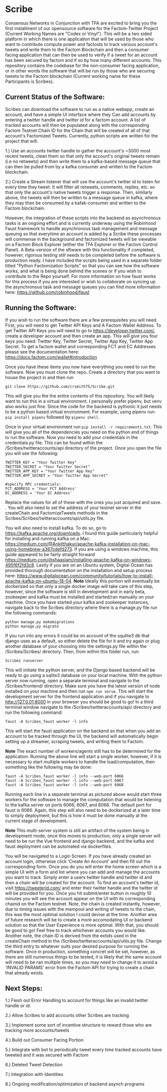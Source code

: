 # Scribe

Consensus Networks in Conjunction with TFA are excited to bring you the first installment of our opensource software for the
Factom-Twitter Project (Current Working Names are "Codex or Vinyl"). This will be a two sided platform in which there
is one application that will be used by those who want to contribute compute power and factoids to track various account's 
tweets and write them to the Factom Blockchain and then a consumer facing application that can then be used to verify if
a tweet for an account has been secured by factom and if so by how many different accounts. This repository contains the codebase
for the non-consumer facing application, or in other words the software that will be run by those who are securing tweets to
the Factom blockchain (Current working name for these Participants is Scribes).

## Current Status of the Software:
Scribes can download the software to run as a native webapp, create an account, and have a simple UI interface where they
Can add accounts by entering a twitter handle and twitter id for a factom account. A list of tracked accounts will then 
be populated along with the corresponding Factom Testnet Chain ID for the Chain that will be created of all of that account's
Factomized Tweets. Currently, python scripts are written for the project that will:

1.) Use an accounts twitter handle to gather the account's ~3000 most recent tweets, clean them so that only the account's
original tweets remain (i.e no retweets) and then write them to a kafka-based message queue that can then be pulled from by 
a kafka consumer and written to the Factom blockchain.

2.) Create a Stream listener that will use the account's twitter id to listen for every time they tweet. It will filter all
retweets, comments, replies, etc. so that only the account's native tweets trigger a response. Then, similarly above, the
tweets will then be written to a message queue in kafka, where they may then be consumed by a kafak-consumer and written 
to the Factom blockchain.

However, the integration of these scripts into the backend as asynchronous tasks is an ongoing effort and is currently underway
using the Robinhood Faust framework to handle asynchronous task management and message queuing so that everytime an account
is added by a Scribe these processes will commense in the background and factomized tweets will be viewable on a Factom Block 
Explorer (either the TFA Explorer or the Factom Control Panel). A Beta-version of the sftware with this functionality if completed, however, rigorous testing still needs to be completed before the software is production ready. I have included the scripts being used in a separate folder titled "Python Factomization Scripts" so that you can see how the software works, and what is being done behind the scenes or if you wish to contribute to the Repo yourself. For more information on how faust works for this process if you are interested or wish to collaborate on syncing up the asynchronous task and message queues you can find more information here: https://github.com/robinhood/faust

## Running the Software:

If you wish to run the software there are a few prerequisites you will need. First, you will need to get Twitter API Keys and
A Factom Wallet Address. To get Twitter API Keys you will need to go to https://developer.twitter.com/, create a developer
account and then create an app. This will give you four keys you need: Twitter Key, Twitter Secret, Twitter App Key, Twitter App
Secret. To get a factom wallet and corresponding FCT and EC Addresses please see the documentation here: https://docs.factom.com/wallet#introduction

Once you have these items you now have everything you need to run the software. Now you must clone the repo. Create a directory
that you want to house the project in and then run

`git clone https://github.com/crsmith75/Scribe.git`

This will give you the the entire contents of this repository. You will likely want to run this in a virtual environment. I 
personally prefer pipenv, but venv also works just fine. Since the code for the backend is pythonic it just needs to be a 
python based virtual environment. For example, using pipenv run:
`pip install pipenv` followed by `pipenv shell`.

Once in your virtual environment run `pip install -r requirements.txt`. This will give you all of the dependencies you need
on the python end of things to run the software. Now you need to add your credentials in the credentials.py file. This can
be found within the /Scribes/twitteraccounts/api directory of the project. Once you open the file you will see the following:
```
TWITTER_KEY = "Your Twitter Key"
TWITTER_SECRET = "Your Twitter Secret"
TWITTER_APP_KEY = "Your Twitter App Key"
TWITTER_APP_SECRET = "Your Twitter App Secret"

#specify RPC credentials:
FCT_ADDRESS = 'Your FCT Address'
EC_ADDRESS = 'Your EC Address'
```
Replace the values for all of these with the ones you just acquired and save. . You will also need to set the address of your testnet server in the createChain and FactomizeTweets methods in the Scribes/Scribes/twitteraccounts/api/utils.py file.


You will also need to install kafka. To do so, go to https://kafka.apache.org/downloads. I found this guide particularly helpful for installing and running kafka on a Mac: https://medium.com/@Ankitthakur/apache-kafka-installation-on-mac-using-homebrew-a367cdefd273. If you are using a windows machine, this guide appeared to be fairly straight forward https://medium.com/@shaaslam/installing-apache-kafka-on-windows-495f6f2fd3c8. Lastly if you are on an Ubuntu system, Digital Ocean has provided thorough documentation on the installation and setup process here: https://www.digitalocean.com/community/tutorials/how-to-install-apache-kafka-on-ubuntu-18-04. **Note** Ideally this portion will eventually be dockerized so that only a single docker image will take care of this step, however, since the software is still in development and in early beta, zookeeper and kafka must be installed and started/ran manually on your machine. Once you have started your kafka and zookeeper instances, navigate back to the Scribes directory
where there is a manage.py file run the following commands:
```
python manage.py makemigrations
python manage.py migrate
```

If you run into any errors it could be on account of the squlite3 db that django uses as a default, so either delete the
file for it and try again or plug another database of your choosing into the settings.py file within the /Scribes/Scribes/ directory. Then, from within this folder run, run:

```
Scribes runserver
```

This will initiate the python server, and the Django based backend will be ready to go using a sqlite3 database on your local machine. With the python server now running, open a separate terminal and navigate to the /Scribes/frontend/ directory. Make sure you have the latest version of node installed on your machine and then run `npm run serve`. This will start the development server
for the frontend application and if you navigate to http://127.0.01:8000 in your browser you should be good to go! In a third terminal window navigate to the /Scribes/twitteraccounts/api/ directory and run the following command:

```
faust -A Scribes_faust worker -l info
```
This will start the faust application on the backend so that when you add an account to be tracked through the UI, the backend will automatically begin setting up a streamer, scraping tweets, and writing them to Factom.

**Note**
The exact number of workers/agents still has to be determined for the application. Running the above line will start a single worker, however, if it is necessary to start multiple workers to handle the load/computation, then something like the following may be done:
```
faust -A Scribes_faust worker -l info --web-port 6066
faust -A Scribes_faust worker -l info --web-port 6067
faust -A Scribes_faust worker -l info --web-port 6068
```
Running each line in a separate terminal as pictured above would start three workers for the software to manage the computation that would be listening to the kafka server on ports 6066, 6067, and 6068. The default port for faust is 6066. Again, this step will also need to be dockerized at a later time to simply deployment, but this is how it must be done manually at the current stage of development.

**Note** This multi-server system is still an artifact of the system being in development mode, once this moves to production,
only a single server will need to be run the Vue frontend and django backend, and the kafka and faust deployment can be automated via dockerfiles.

You will be navigated to a Login Screen. If you have already created an account login, otherwise click 'Create An Account' and 
then fill out the corresponding form. Once you do you will enter the home screen which is a simple UI with a form and list
where you can add and manage the accounts you want to track. Simply enter a users twitter handle and twitter id and then a 
chain will be created for the account. To find an account's twitter id, visit https://tweeterid.com/ and enter their twitter
handle and the twitter id will be provided for you. Once you hit submit/enter button in roughly 10 minutes you will see the account appear on the UI with its corresponding chainid on the Factom testnet. Note, the chain is created instantly, however, due to timing issues with the mempool and writing of tweets to the chain, this was the most optimal solution I could devise at the time. Another area of future research will be to create a more accomodating UI or backend solution so that the User Experience is more optimal.
With that, you should be good to go! Feel free to track whichever accounts you would like. Another note, the chain ID is derived from the extids used in the createChain method in the /Scribes/twitteraccounts/api/utils.py file. Change the third entry to whatever suits your desired purpose for running the software. Once in production, something concret will be set, however, as there are still numerous things to be tested, it is likely that the same account will need to be ran multiple times, so you may need to change it to avoid a 'INVALID PARAMS' error from the Factom API for trying to create a chain that already exists.

## Next Steps:

1.) Flesh out Error Handling to account for things like an invalid twitter handle or id.

2.) Allow Scribes to add accounts other Scribes are tracking

3.) Implement some sort of incentive structure to reward those who are tracking more accounts/tweets

4.) Build out Consumer Facing Portion

5.) Integrate with bot to periodically tweet every time tracked accounts have tweeted and it was secured with Factom

6.) Deleted Tweet Detection

7.) Integration with Identities

8.) Ongoing modification/optimization of backend asynch programs
